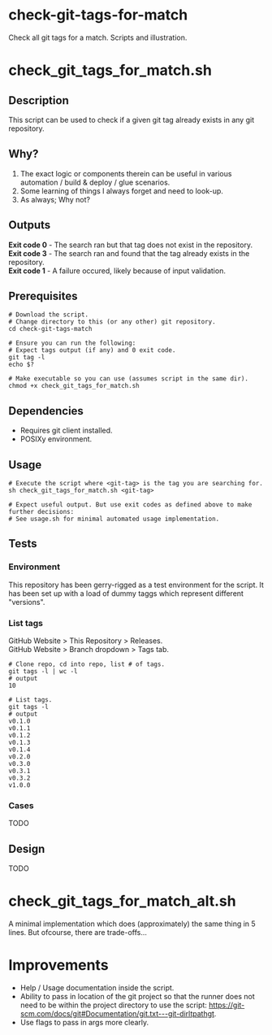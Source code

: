 # check-git-tags-for-match
Check all git tags for a match. Scripts and illustration.

# check_git_tags_for_match.sh

## Description
This script can be used to check if a given git tag already exists in any git repository.

## Why?
1) The exact logic or components therein can be useful in various automation / build & deploy / glue scenarios. 
2) Some learning of things I always forget and need to look-up.
3) As always; Why not?

## Outputs
**Exit code 0** - The search ran but that tag does not exist in the repository.   
**Exit code 3** - The search ran and found that the tag already exists in the repository.  
**Exit code 1** - A failure occured, likely because of input validation.  

## Prerequisites
```
# Download the script.
# Change directory to this (or any other) git repository.
cd check-git-tags-match

# Ensure you can run the following:
# Expect tags output (if any) and 0 exit code.
git tag -l
echo $?

# Make executable so you can use (assumes script in the same dir).
chmod +x check_git_tags_for_match.sh
```

## Dependencies
* Requires git client installed.
* POSIXy environment.


## Usage
```
# Execute the script where <git-tag> is the tag you are searching for.
sh check_git_tags_for_match.sh <git-tag>

# Expect useful output. But use exit codes as defined above to make further decisions:
# See usage.sh for minimal automated usage implementation.
```

## Tests

### Environment
This repository has been gerry-rigged as a test environment for the script. It has been set up with a load of dummy taggs which represent different "versions".

### List tags
GitHub Website > This Repository > Releases.  
GitHub Website > Branch dropdown > Tags tab.
```
# Clone repo, cd into repo, list # of tags.
git tags -l | wc -l
# output
10

# List tags.
git tags -l
# output
v0.1.0
v0.1.1
v0.1.2
v0.1.3
v0.1.4
v0.2.0
v0.3.0
v0.3.1
v0.3.2
v1.0.0
```

### Cases
TODO


## Design
TODO

# check_git_tags_for_match_alt.sh
A minimal implementation which does (approximately) the same thing in 5 lines. But ofcourse, there are trade-offs...

# Improvements
* Help / Usage documentation inside the script.
* Ability to pass in location of the git project so that the runner does not need to be within the project directory to use the script: https://git-scm.com/docs/git#Documentation/git.txt---git-dirltpathgt.
* Use flags to pass in args more clearly.


